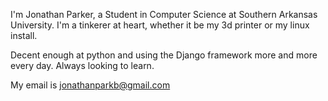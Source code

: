 I'm Jonathan Parker, a Student in Computer Science at Southern Arkansas University. 
I'm a tinkerer at heart, whether it be my 3d printer or my linux install. 

Decent enough at python and using the Django framework more and more every day.
Always looking to learn.

My email is jonathanparkb@gmail.com
